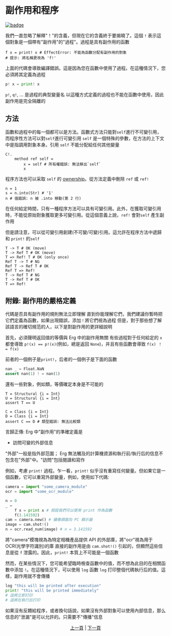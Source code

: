 # 副作用和程序

[![badge](https://img.shields.io/endpoint.svg?url=https%3A%2F%2Fgezf7g7pd5.execute-api.ap-northeast-1.amazonaws.com%2Fdefault%2Fsource_up_to_date%3Fowner%3Derg-lang%26repos%3Derg%26ref%3Dmain%26path%3Ddoc/EN/syntax/07_side_effect.md%26commit_hash%3D20aa4f02b994343ab9600317cebafa2b20676467)](https://gezf7g7pd5.execute-api.ap-northeast-1.amazonaws.com/default/source_up_to_date?owner=erg-lang&repos=erg&ref=main&path=doc/EN/syntax/07_side_effect.md&commit_hash=20aa4f02b994343ab9600317cebafa2b20676467)

我們一直忽略了解釋"！"的含義，但現在它的含義終于要揭曉了。這個 `!` 表示這個對象是一個帶有"副作用"的"過程"。過程是具有副作用的函數

```python,compile_fail
f x = print! x # EffectError: 不能為函數分配有副作用的對象
# 提示: 將名稱更改為 'f!'
```

上面的代碼會導致編譯錯誤。這是因為您在函數中使用了過程。在這種情況下，您必須將其定義為過程

```python
p! x = print! x
```

`p!`, `q!`, ... 是過程的典型變量名
以這種方式定義的過程也不能在函數中使用，因此副作用是完全隔離的

## 方法

函數和過程中的每一個都可以是方法。函數式方法只能對`self`進行不可變引用，而程序性方法可以對`self`進行可變引用
`self` 是一個特殊的參數，在方法的上下文中是指調用對象本身。引用 `self` 不能分配給任何其他變量

```python,compile_fail
C!.
    method ref self =
        x = self # 所有權錯誤: 無法移出`self`
        x
```

程序方法也可以采取 `self` 的 [ownership](./18_ownership.md)。從方法定義中刪除 `ref` 或 `ref!`

```python,compile_fail
n = 1
s = n.into(Str) # '1'
n # 值錯誤: n 被 .into 移動(第 2 行)
```

在任何給定時間，只有一種程序方法可以具有可變引用。此外，在獲取可變引用時，不能從原始對象獲取更多可變引用。從這個意義上說，`ref!` 會對`self` 產生副作用

但是請注意，可以從可變引用創建(不可變/可變)引用。這允許在程序方法中遞歸和 `print!` 的`self`

```python,checker_ignore
T -> T # OK (move)
T -> Ref T # OK (move)
T => Ref! T # OK (only once)
Ref T -> T # NG
Ref T -> Ref T # OK
Ref T => Ref!
T -> Ref T # NG
T -> Ref T # OK
T => Ref!
```

## 附錄: 副作用的嚴格定義

代碼是否具有副作用的規則無法立即理解
直到你能理解它們，我們建議你暫時把它們定義為函數，如果出現錯誤，添加`！`將它們視為過程
但是，對于那些想了解該語言的確切規范的人，以下是對副作用的更詳細說明

首先，必須聲明返回值的等價與 Erg 中的副作用無關
有些過程對于任何給定的 `x` 都會導致 `p!(x) == p!(x)`(例如，總是返回 `None`)，并且有些函數會導致 `f(x) ！ = f(x)`

前者的一個例子是`print!`，后者的一個例子是下面的函數

```python
nan _ = Float.NaN
assert nan(1) ! = nan(1)
```

還有一些對象，例如類，等價確定本身是不可能的

```python,checker_ignore
T = Structural {i = Int}
U = Structural {i = Int}
assert T == U

C = Class {i = Int}
D = Class {i = Int}
assert C == D # 類型錯誤: 無法比較類
```

言歸正傳: Erg 中"副作用"的準確定義是

* 訪問可變的外部信息

"外部"一般是指外部范圍； Erg 無法觸及的計算機資源和執行前/執行后的信息不包含在"外部"中。"訪問"包括閱讀和寫作

例如，考慮 `print!` 過程。乍一看，`print!` 似乎沒有重寫任何變量。但如果它是一個函數，它可以重寫外部變量，例如，使用如下代碼: 

```python
camera = import "some_camera_module"
ocr = import "some_ocr_module"

n = 0
_ =
    f x = print x # 假設我們可以使用 print 作為函數
    f(3.141592)
cam = camera.new() # 攝像頭面向 PC 顯示器
image = cam.shot!()
n = ocr.read_num(image) # n = 3.141592
```

將"camera"模塊視為為特定相機產品提供 API 的外部庫，將"ocr"視為用于 OCR(光學字符識別)的庫
直接的副作用是由 `cam.shot!()` 引起的，但顯然這些信息是從 `f` 泄露的。因此，`print!` 本質上不可能是一個函數

然而，在某些情況下，您可能希望臨時檢查函數中的值，而不想為此目的在相關函數中添加 `!`。在這種情況下，可以使用 `log` 函數
`log` 打印整個代碼執行后的值。這樣，副作用就不會傳播

```python
log "this will be printed after execution"
print! "this will be printed immediately"
# 這將立即打印
# 這將在執行后打印
```

如果沒有反饋給程序，或者換句話說，如果沒有外部對象可以使用內部信息，那么信息的"泄漏"是可以允許的。只需要不"傳播"信息

<p align='center'>
    <a href='./06_operator.md'>上一頁</a> | <a href='./08_procedure.md'>下一頁</a>
</p>
